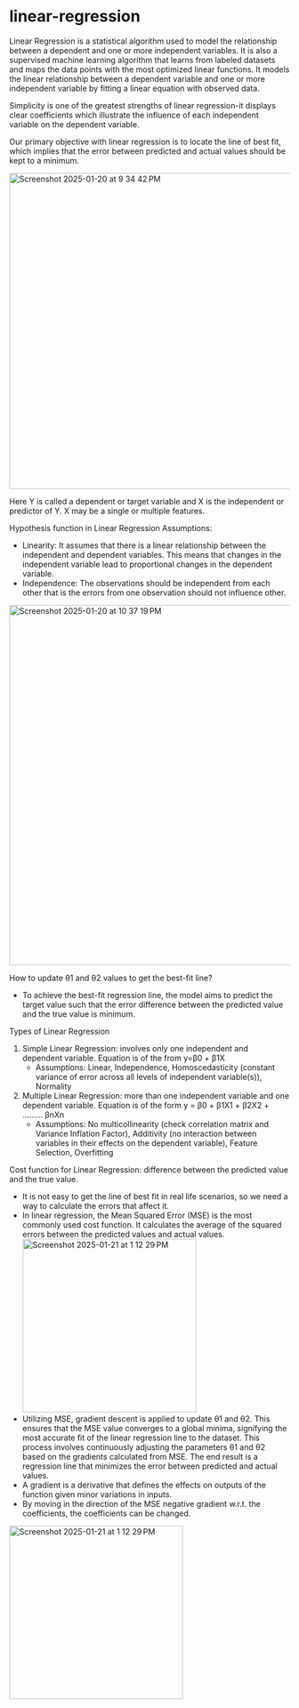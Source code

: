 # linear-regression
Linear Regression is a statistical algorithm used to model the relationship between a dependent and one or more independent variables. It is also a supervised machine learning algorithm that learns from labeled datasets and maps the data points with the most optimized linear functions. It models the linear relationship between a dependent variable and one or more independent variable by fitting a linear equation with observed data. 

Simplicity is one of the greatest strengths of linear regression-it displays clear coefficients which illustrate the influence of each independent variable on the dependent variable. 

Our primary objective with linear regression is to locate the line of best fit, which implies that the error between predicted and actual values should be kept to a minimum. 

<img width="568" alt="Screenshot 2025-01-20 at 9 34 42 PM" src="https://github.com/user-attachments/assets/274fc61a-df7a-493f-a73d-19c5b326b7ed" />

Here Y is called a dependent or target variable and X is the independent or predictor of Y. X may be a single or multiple features. 

Hypothesis function in Linear Regression
Assumptions:
  - Linearity: It assumes that there is a linear relationship between the independent and dependent variables. This means that changes in the independent variable lead to proportional changes in the dependent variable.
  - Independence: The observations should be independent from each other that is the errors from one observation should not influence other.
<img width="648" alt="Screenshot 2025-01-20 at 10 37 19 PM" src="https://github.com/user-attachments/assets/8169ceed-0f02-4a82-bece-23dba2545f42" />

How to update θ1 and θ2 values to get the best-fit line? 
  - To achieve the best-fit regression line, the model aims to predict the target value such that the error difference between the predicted value and the true value is minimum. 

Types of Linear Regression
  1)  Simple Linear Regression: involves only one independent and dependent variable. Equation is of the from y=β0 + β1X
      - Assumptions: Linear, Independence, Homoscedasticity (constant variance of error across all levels of independent variable(s)), Normality
  2) Multiple Linear Regression: more than one independent variable and one dependent variable. Equation is of the form y = β0 + β1X1 + β2X2 + ……… βnXn
      - Assumptions: No multicollinearity (check correlation matrix and Variance Inflation Factor), Additivity (no interaction between variables in their effects on the dependent variable), Feature Selection, Overfitting

Cost function for Linear Regression: difference between the predicted value and the true value.
  - It is not easy to get the line of best fit in real life scenarios, so we need a way to calculate the errors that affect it.
  - In linear regression, the Mean Squared Error (MSE) is the most commonly used cost function. It calculates the average of the squared errors between the predicted values and actual values.
    <img width="312" alt="Screenshot 2025-01-21 at 1 12 29 PM" src="https://github.com/user-attachments/assets/4051bcf4-d505-42dd-a350-18c3d3e6b0c1" />
  - Utilizing MSE, gradient descent is applied to update θ1 and θ2. This ensures that the MSE value converges to a global minima, signifying the most accurate fit of the linear regression line to the dataset. This process involves continuously adjusting the parameters θ1 and θ2 based on the gradients calculated from MSE. The end result is a regression line that minimizes the error between predicted and actual values.
  - A gradient is a derivative that defines the effects on outputs of the function given minor variations in inputs.
  - By moving in the direction of the MSE negative gradient w.r.t. the coefficients, the coefficients can be changed.
<img width="312" alt="Screenshot 2025-01-21 at 1 12 29 PM" src="https://github.com/user-attachments/assets/caf54447-c800-4fe8-be5c-ec40c561fa68" />


